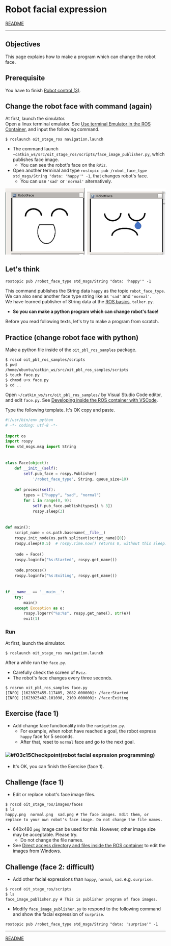 # Robot facial expression

[README](../README.md)

---

## Objectives

This page explains how to make a program which can change the robot face.

## Prerequisite

You have to finish [Robot control (3)](../robot_control/robot_control_03.md).

## Change the robot face with command (again)

At first, launch the simulator.  
Open a linux terminal emulator. See [Use terminal Emulator in the ROS Container](https://github.com/oit-ipbl/portal/blob/main/setup/dockerros.md#use-terminal-emulator-in-the-ros-container), and input the following command.

```shell
$ roslaunch oit_stage_ros navigation.launch
```

- The command launch `~catkin_ws/src/oit_stage_ros/scripts/face_image_publisher.py`, which publishes face image.
  - You can see the robot's face on the `RViz`.
- Open another terminal and type `rostopic pub /robot_face_type std_msgs/String "data: 'happy'" -1`, that changes robot's face.
  - You can use `'sad'` or `'normal'` alternatively.

![2021-01-15_182739.png](./2021-04-29_090555.png)

## Let's think

```shell
rostopic pub /robot_face_type std_msgs/String "data: 'happy'" -1
```

This command publishes the String data `happy` as the topic `robot_face_type`. We can also send another face type string like as `'sad'` and `'normal'`.  
We have learned publisher of String data at the [ROS basics](../basics/basics_01.md), `talker.py`.  

- **So you can make a python program which can change robot's face!**

Before you read following texts, let's try to make a program from scratch.

## Practice (change robot face with python)

Make a python file inside of the `oit_pbl_ros_samples` package.

```shell
$ roscd oit_pbl_ros_samples/scripts
$ pwd
/home/ubuntu/catkin_ws/src/oit_pbl_ros_samples/scripts
$ touch face.py
$ chmod u+x face.py
$ cd ..
```

Open `~/catkin_ws/src/oit_pbl_ros_samples/` by Visual Studio Code editor, and edit `face.py`. See [Developing inside the ROS container with VSCode](https://github.com/oit-ipbl/portal/blob/main/setup/remote_with_vscode.md).

Type the following template. It's OK copy and paste.

```python
#!/usr/bin/env python
# -*- coding: utf-8 -*-

import os
import rospy
from std_msgs.msg import String


class Face(object):
    def __init__(self):
        self.pub_face = rospy.Publisher(
            '/robot_face_type', String, queue_size=10)

    def process(self):
        types = ["happy", "sad", "normal"]
        for i in range(0, 9):
            self.pub_face.publish(types[i % 3])
            rospy.sleep(3)


def main():
    script_name = os.path.basename(__file__)
    rospy.init_node(os.path.splitext(script_name)[0])
    rospy.sleep(0.5)  # rospy.Time.now() returns 0, without this sleep.

    node = Face()
    rospy.loginfo("%s:Started", rospy.get_name())

    node.process()
    rospy.loginfo("%s:Exiting", rospy.get_name())


if __name__ == '__main__':
    try:
        main()
    except Exception as e:
        rospy.logerr("%s:%s", rospy.get_name(), str(e))
        exit(1)

```

### Run

At first, launch the simulator.

```shell
$ roslaunch oit_stage_ros navigation.launch
```

After a while run the `face.py`.

- Carefully check the screen of `Rviz`.
- The robot's face changes every three seconds.

```shell
$ rosrun oit_pbl_ros_samples face.py
[INFO] [1623925455.117405, 2082.000000]: /face:Started
[INFO] [1623925482.101090, 2109.000000]: /face:Exiting
```

## Exercise (face 1)

- Add change face functionality into the `navigation.py`.
  - For example, when robot have reached a goal, the robot express `happy` face for 5 seconds.
  - After that, reset to `normal` face and go to the next goal.

### ![#f03c15](https://via.placeholder.com/15/f03c15/000000?text=+)Checkpoint(robot facial exprssion programming)

- It's OK, you can finish the Exercise (face 1).

## Challenge (face 1)

- Edit or replace robot's face image files.

```shell
$ roscd oit_stage_ros/images/faces
$ ls
happy.png  normal.png  sad.png # The face images. Edit them, or replace to your own robot's face image. Do not change the file names.
```

- 640x480 `png` image can be used for this. However, other image size may be acceptable. Please try.
  - Do not change the file names.
- See [Direct access directory and files inside the ROS container](https://github.com/oit-ipbl/portal/blob/main/setup/dockerros.md#direct-access-directory-and-files-inside-the-ros-container) to edit the images from Windows.

## Challenge (face 2: difficult)

- Add other facial expressions than `happy`, `normal`, `sad`. e.g. `surprise`.

```shell
$ roscd oit_stage_ros/scripts
$ ls 
face_image_publisher.py # This is publisher program of face images.
```

- Modify `face_image_publisher.py` to respond to the following command and show the facial expression of `surprise`.

```shell
rostopic pub /robot_face_type std_msgs/String "data: 'surprise'" -1
```

---

[README](../README.md)
